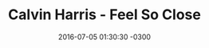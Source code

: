---
layout: post
title: "Calvin Harris - Feel So Close"
date: 2016-07-05 01:30:30 -0300
tags: [Calvin Harris]
video_id: dGghkjpNCQ8
---